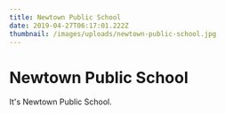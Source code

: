 ```yaml
---
title: Newtown Public School
date: 2019-04-27T06:17:01.222Z
thumbnail: /images/uploads/newtown-public-school.jpg
---
```


# Newtown Public School

It's Newtown Public School.
